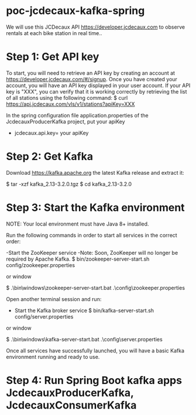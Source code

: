 # poc-jcdecaux-kafka-spring
We will use this JCDecaux API https://developer.jcdecaux.com to observe rentals at each bike station in real time..



# Step 1: Get API key 

To start, you will need to retrieve an API key by creating an account at https://developer.jcdecaux.com/#/signup. Once you have created your account, you will have an API key displayed in your user account. If your API key is "XXX", you can verify that it is working correctly by retrieving the list of all stations using the following command:
$ curl https://api.jcdecaux.com/vls/v1/stations?apiKey=XXX

In the spring configuration file application.properties of the JcdecauxProducerKafka project, put your apiKey
- jcdecaux.api.key= your apiKey


# Step 2: Get Kafka

Download https://kafka.apache.org the latest Kafka release and extract it:

$ tar -xzf kafka_2.13-3.2.0.tgz
$ cd kafka_2.13-3.2.0


# Step 3: Start the Kafka environment

NOTE: Your local environment must have Java 8+ installed.

Run the following commands in order to start all services in the correct order:

-Start the ZooKeeper service
-Note: Soon, ZooKeeper will no longer be required by Apache Kafka.
$ bin/zookeeper-server-start.sh config/zookeeper.properties

or window

$ .\bin\windows\zookeeper-server-start.bat .\config\zookeeper.properties

Open another terminal session and run:

- Start the Kafka broker service
$ bin/kafka-server-start.sh config/server.properties

or window

$ .\bin\windows\kafka-server-start.bat .\config\server.properties

Once all services have successfully launched, you will have a basic Kafka environment running and ready to use. 


# Step 4: Run Spring Boot kafka apps JcdecauxProducerKafka, JcdecauxConsumerKafka

